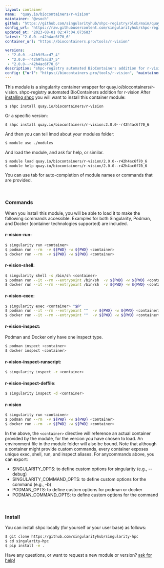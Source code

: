 ```yaml
---
layout: container
name:  "quay.io/biocontainers/r-vision"
maintainer: "@vsoch"
github: "https://github.com/singularityhub/shpc-registry/blob/main/quay.io/biocontainers/r-vision/container.yaml"
config_url: "https://raw.githubusercontent.com/singularityhub/shpc-registry/main/quay.io/biocontainers/r-vision/container.yaml"
updated_at: "2023-08-01 02:47:04.073683"
latest: "2.0.0--r42h4ac6f70_6"
container_url: "https://biocontainers.pro/tools/r-vision"

versions:
 - "2.0.0--r41h9f5acd7_4"
 - "2.0.0--r42h9f5acd7_5"
 - "2.0.0--r42h4ac6f70_6"
description: "shpc-registry automated BioContainers addition for r-vision"
config: {"url": "https://biocontainers.pro/tools/r-vision", "maintainer": "@vsoch", "description": "shpc-registry automated BioContainers addition for r-vision", "latest": {"2.0.0--r42h4ac6f70_6": "sha256:cb0635d018c1f42af0b06373bcbce3b5eafb078ee0e85316ea9270001f3622b8"}, "tags": {"2.0.0--r41h9f5acd7_4": "sha256:830d705ad5f71a5a57839ab0800055f3021ea7b4966c87c56644b359df54779c", "2.0.0--r42h9f5acd7_5": "sha256:a3d26c798640261bf78ca83e075ce8c39073a11983bf0740b8c0d909616f20c8", "2.0.0--r42h4ac6f70_6": "sha256:cb0635d018c1f42af0b06373bcbce3b5eafb078ee0e85316ea9270001f3622b8"}, "docker": "quay.io/biocontainers/r-vision"}
---
```


This module is a singularity container wrapper for quay.io/biocontainers/r-vision.
shpc-registry automated BioContainers addition for r-vision
After [installing shpc](#install) you will want to install this container module:


```bash
$ shpc install quay.io/biocontainers/r-vision
```

Or a specific version:

```bash
$ shpc install quay.io/biocontainers/r-vision:2.0.0--r42h4ac6f70_6
```

And then you can tell lmod about your modules folder:

```bash
$ module use ./modules
```

And load the module, and ask for help, or similar.

```bash
$ module load quay.io/biocontainers/r-vision/2.0.0--r42h4ac6f70_6
$ module help quay.io/biocontainers/r-vision/2.0.0--r42h4ac6f70_6
```

You can use tab for auto-completion of module names or commands that are provided.

<br>

### Commands

When you install this module, you will be able to load it to make the following commands accessible.
Examples for both Singularity, Podman, and Docker (container technologies supported) are included.

#### r-vision-run:

```bash
$ singularity run <container>
$ podman run --rm  -v ${PWD} -w ${PWD} <container>
$ docker run --rm  -v ${PWD} -w ${PWD} <container>
```

#### r-vision-shell:

```bash
$ singularity shell -s /bin/sh <container>
$ podman run --it --rm --entrypoint /bin/sh  -v ${PWD} -w ${PWD} <container>
$ docker run --it --rm --entrypoint /bin/sh  -v ${PWD} -w ${PWD} <container>
```

#### r-vision-exec:

```bash
$ singularity exec <container> "$@"
$ podman run --it --rm --entrypoint ""  -v ${PWD} -w ${PWD} <container> "$@"
$ docker run --it --rm --entrypoint ""  -v ${PWD} -w ${PWD} <container> "$@"
```

#### r-vision-inspect:

Podman and Docker only have one inspect type.

```bash
$ podman inspect <container>
$ docker inspect <container>
```

#### r-vision-inspect-runscript:

```bash
$ singularity inspect -r <container>
```

#### r-vision-inspect-deffile:

```bash
$ singularity inspect -d <container>
```



#### r-vision

```bash
$ singularity run <container>
$ podman run --rm  -v ${PWD} -w ${PWD} <container>
$ docker run --rm  -v ${PWD} -w ${PWD} <container>
```


In the above, the `<container>` directive will reference an actual container provided
by the module, for the version you have chosen to load. An environment file in the
module folder will also be bound. Note that although a container
might provide custom commands, every container exposes unique exec, shell, run, and
inspect aliases. For anycommands above, you can export:

 - SINGULARITY_OPTS: to define custom options for singularity (e.g., --debug)
 - SINGULARITY_COMMAND_OPTS: to define custom options for the command (e.g., -b)
 - PODMAN_OPTS: to define custom options for podman or docker
 - PODMAN_COMMAND_OPTS: to define custom options for the command

<br>

### Install

You can install shpc locally (for yourself or your user base) as follows:

```bash
$ git clone https://github.com/singularityhub/singularity-hpc
$ cd singularity-hpc
$ pip install -e .
```

Have any questions, or want to request a new module or version? [ask for help!](https://github.com/singularityhub/singularity-hpc/issues)
